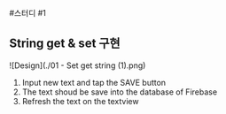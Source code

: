 #스터디 #1
## String get & set 구현

![Design](./01 - Set get string (1).png)


1. Input new text and tap the SAVE button
2. The text shoud be save into the database of Firebase
3. Refresh the text on the textview
